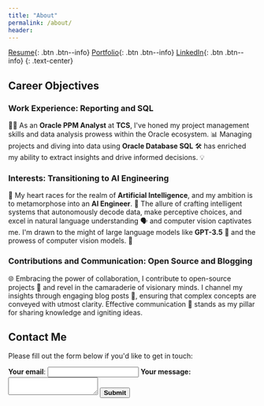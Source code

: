 ```yaml
---
title: "About"
permalink: /about/
header:
---
```


<link rel="stylesheet" href="/custom.css">


[Resume](https://sqali.github.io/cv/){: .btn .btn--info} [Portfolio](https://sqali.github.io/portfolio/){: .btn .btn--info} [LinkedIn](https://www.linkedin.com/in/sayed-qaiser-ali-916b181ab/){: .btn .btn--info}
{: .text-center}

## Career Objectives
### Work Experience: Reporting and SQL
👨‍💼 As an **Oracle PPM Analyst** at **TCS**, I've honed my project management skills and data analysis prowess within the Oracle ecosystem. 📊 Managing projects and diving into data using **Oracle Database SQL** 🛠️ has enriched my ability to extract insights and drive informed decisions. 💡

### Interests: Transitioning to AI Engineering
🚀 My heart races for the realm of **Artificial Intelligence**, and my ambition is to metamorphose into an **AI Engineer**. 🤖 The allure of crafting intelligent systems that autonomously decode data, make perceptive choices, and excel in natural language understanding 🗣️ and computer vision captivates me. I'm drawn to the might of large language models like **GPT-3.5** 🧠 and the prowess of computer vision models. 📸

### Contributions and Communication: Open Source and Blogging
🌐 Embracing the power of collaboration, I contribute to open-source projects 🤝 and revel in the camaraderie of visionary minds. I channel my insights through engaging blog posts 📝, ensuring that complex concepts are conveyed with utmost clarity. Effective communication 📢 stands as my pillar for sharing knowledge and igniting ideas.

<!-- modify this form HTML and place wherever you want your form -->
## Contact Me

Please fill out the form below if you'd like to get in touch:
<form
  class="custom-form"
  action="https://formspree.io/f/xvojvnpz"
  method="POST"
>
  <label>
    <b>Your email</b>:
    <input type="email" name="email">
  </label>
  <label>
    <b>Your message:</b>
    <textarea name="message"></textarea>
  </label>
  <!-- your other form fields go here -->
  <button type="submit"><b>Submit</b></button>
</form>

<!--[View My Portfolio](https://sqali.github.io/portfolio/){: .btn .btn--info}
{: .text-center}-->
<!--
I love to read AI blogs, watch YouTube tutorials and listen to AI podcasts. I am learning so much from the AI community, where knowledge is shared to challenge the boundary of computer intelligence.

[Read My Blog Posts](https://sqali.github.io/posts/){: .btn .btn--info}
{: .text-center}
-->
